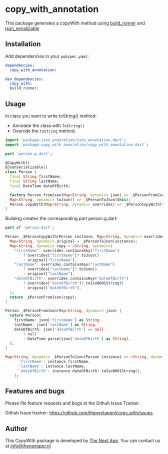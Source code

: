 # copy_with_annotation

This package generates a copyWith method using [build_runner](https://pub.dev/packages/build_runner) and [json_serializable](https://pub.dev/packages/json_serializable)


## Installation

Add dependencies in your `pubspec.yaml`:

```yaml
dependencies:
  copy_with_annotation:

dev_dependencies:
  copy_with:
  build_runner:
```

## Usage

In class you want to write toString() method:

* Annotate the class with `ToString()`
* Override the `toString` method.

```dart
import 'package:json_annotation/json_annotation.dart';
import 'package:copy_with_annotation/copy_with_annotation.dart';

part 'person.g.dart';

@CopyWith()
@JsonSerializable()
class Person {
  final String firstName;
  final String lastName;
  final DateTime dateOfBirth;

  factory Person.fromJson(Map<String, dynamic> json) => _$PersonFromJson(json);
  Map<String, dynamic> toJson() => _$PersonToJson(this);
  Person copyWith(Map<String, dynamic> overrides) => _$PersonCopyWith(this, overrides);
}
```

Building creates the corresponding part person.g.dart:

```dart
part of 'person.dart';

Person _$PersonCopyWith(Person instance, Map<String, dynamic> overrides) {
  Map<String, dynamic> original = _$PersonToJson(instance);
  Map<String, dynamic> copy = <String, dynamic>{
    "firstName": overrides.containsKey("firstName")
        ? overrides["firstName"]?.toJson()
        : original["firstName"],
    "lastName": overrides.containsKey("lastName")
        ? overrides["lastName"]?.toJson()
        : original["lastName"],
    "dateOfBirth": overrides.containsKey("dateOfBirth")
        ? overrides["dateOfBirth"]?.toIso8601String()
        : original["dateOfBirth"],
  };
  return _$PersonFromJson(copy);
}

Person _$PersonFromJson(Map<String, dynamic> json) {
  return Person(
    firstName: json['firstName'] as String,
    lastName: json['lastName'] as String,
    dateOfBirth: json['dateOfBirth'] == null
        ? null
        : DateTime.parse(json['dateOfBirth'] as String),
  );
}

Map<String, dynamic> _$PersonToJson(Person instance) => <String, dynamic>{
      'firstName': instance.firstName,
      'lastName': instance.lastName,
      'dateOfBirth': instance.dateOfBirth?.toIso8601String(),
    };

```

## Features and bugs
Please file feature requests and bugs at the Github Issue Tracker.

Github Issue tracker: https://github.com/thenextappnl/copy_with/issues

## Author
This CopyWith package is developed by [The Next App](https://www.thenextapp.nl). You can contact us at <info@thenextapp.nl>
